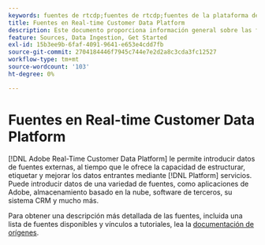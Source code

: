 ```yaml
---
keywords: fuentes de rtcdp;fuentes de rtcdp;fuentes de la plataforma de datos del cliente en tiempo real
title: Fuentes en Real-time Customer Data Platform
description: Este documento proporciona información general sobre las fuentes en Adobe Real-time Customer Data Platform
feature: Sources, Data Ingestion, Get Started
exl-id: 15b3ee9b-6faf-4091-9641-e653e4cdd7fb
source-git-commit: 2704184446f7945c744e7e2d2a8c3cda3fc12527
workflow-type: tm+mt
source-wordcount: '103'
ht-degree: 0%

---
```


# Fuentes en Real-time Customer Data Platform

[!DNL Adobe Real-Time Customer Data Platform] le permite introducir datos de fuentes externas, al tiempo que le ofrece la capacidad de estructurar, etiquetar y mejorar los datos entrantes mediante [!DNL Platform] servicios. Puede introducir datos de una variedad de fuentes, como aplicaciones de Adobe, almacenamiento basado en la nube, software de terceros, su sistema CRM y mucho más.

Para obtener una descripción más detallada de las fuentes, incluida una lista de fuentes disponibles y vínculos a tutoriales, lea la [documentación de orígenes](../../sources/home.md).
